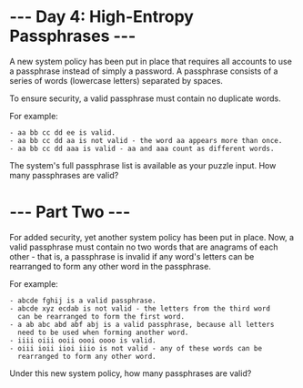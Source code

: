 # --- Day 4: High-Entropy Passphrases ---

A new system policy has been put in place that requires all accounts
to use a passphrase instead of simply a password. A passphrase
consists of a series of words (lowercase letters) separated by spaces.

To ensure security, a valid passphrase must contain no duplicate words.

For example:

    - aa bb cc dd ee is valid.
    - aa bb cc dd aa is not valid - the word aa appears more than once.
    - aa bb cc dd aaa is valid - aa and aaa count as different words.

The system's full passphrase list is available as your puzzle
input. How many passphrases are valid?

# --- Part Two ---

For added security, yet another system policy has been put in
place. Now, a valid passphrase must contain no two words that are
anagrams of each other - that is, a passphrase is invalid if any
word's letters can be rearranged to form any other word in the
passphrase.

For example:

    - abcde fghij is a valid passphrase.
    - abcde xyz ecdab is not valid - the letters from the third word
      can be rearranged to form the first word.
    - a ab abc abd abf abj is a valid passphrase, because all letters
      need to be used when forming another word.
    - iiii oiii ooii oooi oooo is valid.
    - oiii ioii iioi iiio is not valid - any of these words can be
      rearranged to form any other word.

Under this new system policy, how many passphrases are valid?
